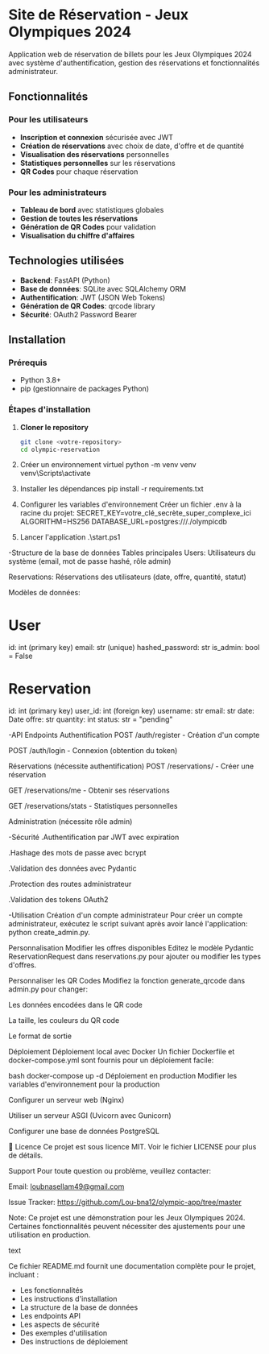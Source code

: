 # Site de Réservation - Jeux Olympiques 2024

Application web de réservation de billets pour les Jeux Olympiques 2024 avec système d'authentification, gestion des réservations et fonctionnalités administrateur.

## Fonctionnalités

### Pour les utilisateurs

- **Inscription et connexion** sécurisée avec JWT
- **Création de réservations** avec choix de date, d'offre et de quantité
- **Visualisation des réservations** personnelles
- **Statistiques personnelles** sur les réservations
- **QR Codes** pour chaque réservation

### Pour les administrateurs

- **Tableau de bord** avec statistiques globales
- **Gestion de toutes les réservations**
- **Génération de QR Codes** pour validation
- **Visualisation du chiffre d'affaires**

## Technologies utilisées

- **Backend**: FastAPI (Python)
- **Base de données**: SQLite avec SQLAlchemy ORM
- **Authentification**: JWT (JSON Web Tokens)
- **Génération de QR Codes**: qrcode library
- **Sécurité**: OAuth2 Password Bearer

## Installation

### Prérequis

- Python 3.8+
- pip (gestionnaire de packages Python)

### Étapes d'installation

1. **Cloner le repository**

   ```bash
   git clone <votre-repository>
   cd olympic-reservation

   ```

2. Créer un environnement virtuel
   python -m venv venv
   venv\Scripts\activate

3. Installer les dépendances
   pip install -r requirements.txt

4. Configurer les variables d'environnement
   Créer un fichier .env à la racine du projet:
   SECRET_KEY=votre_clé_secrète_super_complexe_ici
   ALGORITHM=HS256
   DATABASE_URL=postgres:///./olympicdb

5. Lancer l'application
   .\start.ps1

-Structure de la base de données
Tables principales
Users: Utilisateurs du système (email, mot de passe hashé, rôle admin)

Reservations: Réservations des utilisateurs (date, offre, quantité, statut)

Modèles de données:

# User

id: int (primary key)
email: str (unique)
hashed_password: str
is_admin: bool = False

# Reservation

id: int (primary key)
user_id: int (foreign key)
username: str
email: str
date: Date
offre: str
quantity: int
status: str = "pending"

-API Endpoints
Authentification
POST /auth/register - Création d'un compte

POST /auth/login - Connexion (obtention du token)

Réservations (nécessite authentification)
POST /reservations/ - Créer une réservation

GET /reservations/me - Obtenir ses réservations

GET /reservations/stats - Statistiques personnelles

Administration (nécessite rôle admin)

-Sécurité
.Authentification par JWT avec expiration

.Hashage des mots de passe avec bcrypt

.Validation des données avec Pydantic

.Protection des routes administrateur

.Validation des tokens OAuth2

-Utilisation
Création d'un compte administrateur
Pour créer un compte administrateur, exécutez le script suivant après avoir lancé l'application:
python create_admin.py.

Personnalisation
Modifier les offres disponibles
Editez le modèle Pydantic ReservationRequest dans reservations.py pour ajouter ou modifier les types d'offres.

Personnaliser les QR Codes
Modifiez la fonction generate_qrcode dans admin.py pour changer:

Les données encodées dans le QR code

La taille, les couleurs du QR code

Le format de sortie

Déploiement
Déploiement local avec Docker
Un fichier Dockerfile et docker-compose.yml sont fournis pour un déploiement facile:

bash
docker-compose up -d
Déploiement en production
Modifier les variables d'environnement pour la production

Configurer un serveur web (Nginx)

Utiliser un serveur ASGI (Uvicorn avec Gunicorn)

Configurer une base de données PostgreSQL

📝 Licence
Ce projet est sous licence MIT. Voir le fichier LICENSE pour plus de détails.

Support
Pour toute question ou problème, veuillez contacter:

Email: loubnasellam49@gmail.com

Issue Tracker: https://github.com/Lou-bna12/olympic-app/tree/master

Note: Ce projet est une démonstration pour les Jeux Olympiques 2024. Certaines fonctionnalités peuvent nécessiter des ajustements pour une utilisation en production.

text

Ce fichier README.md fournit une documentation complète pour le projet, incluant :

- Les fonctionnalités
- Les instructions d'installation
- La structure de la base de données
- Les endpoints API
- Les aspects de sécurité
- Des exemples d'utilisation
- Des instructions de déploiement
